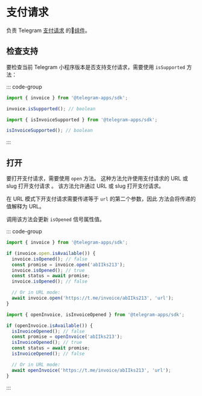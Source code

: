 # 支付请求

负责
Telegram [支付请求](https://core.telegram.org/bots/payments#introducing-payments-2-0) 的💠[组件](./scopes.md)。

## 检查支持

要检查当前 Telegram 小程序版本是否支持支付请求，需要使用
`isSupported` 方法：

::: code-group

```ts [Variable]
import { invoice } from '@telegram-apps/sdk';

invoice.isSupported(); // boolean
```

```ts [Functions]
import { isInvoiceSupported } from '@telegram-apps/sdk';

isInvoiceSupported(); // boolean
```

:::

## 打开

要打开支付请求，需要使用 `open` 方法。 这种方法允许使用支付请求的 URL 或 slug 打开支付请求
。 该方法允许通过 URL 或 slug 打开支付请求。

在 URL 模式下开支付请求需要传递等于 `url` 的第二个参数，因此
方法会将传递的值解释为 URL。

调用该方法会更新 `isOpened` 信号属性值。

::: code-group

```ts [Variable]
import { invoice } from '@telegram-apps/sdk';

if (invoice.open.isAvailable()) {
  invoice.isOpened(); // false
  const promise = invoice.open('abIIks213');
  invoice.isOpened(); // true
  const status = await promise;
  invoice.isOpened(); // false

  // Or in URL mode:
  await invoice.open('https://t.me/invoice/abIIks213', 'url');
}
```

```ts [Functions]
import { openInvoice, isInvoiceOpened } from '@telegram-apps/sdk';

if (openInvoice.isAvailable()) {
  isInvoiceOpened(); // false
  const promise = openInvoice('abIIks213');
  isInvoiceOpened(); // true
  const status = await promise;
  isInvoiceOpened(); // false

  // Or in URL mode:
  await openInvoice('https://t.me/invoice/abIIks213', 'url');
}
```

:::
